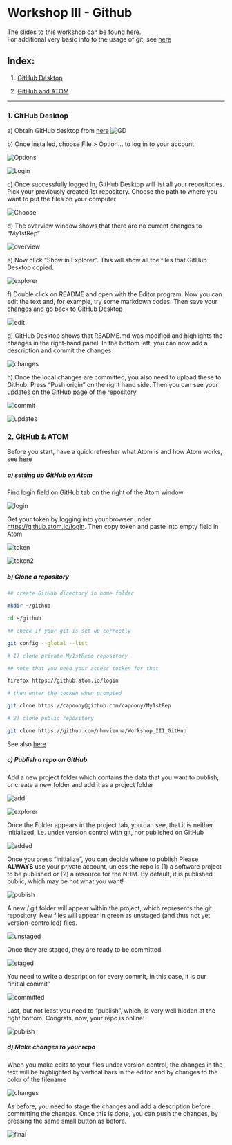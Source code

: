 # Workshop III - Github

The slides to this workshop can be found [here](<>).  
For additional very basic info to the usage of git, see [here](https://github.com/nhmvienna/FirstSteps/blob/main/UNIXBasics/UNIXBasics.md#vii-using-git-for-version-control)

## Index:

1.  [GitHub Desktop](https://github.com/nhmvienna/Workshop_III_GitHub#1-github-desktop)

2.  [GitHub and ATOM](https://github.com/nhmvienna/Workshop_III_GitHub#2-github--atom)

* * *

### 1. GitHub Desktop

a) Obtain GitHub desktop from [here](https://desktop.github.com/)
![GD](images/GithubDesktop/GD.png)

b) Once installed, choose File > Option… to log in to your account

![Options](images/GithubDesktop/image003.png)

![Login](images/GithubDesktop/image002.png)

c) Once successfully logged in, GitHub Desktop will list all your repositories. Pick your previously created 1st repository. Choose the path to where you want to put the files on your computer

![Choose](images/GithubDesktop/image006.png)

d) The overview window shows that there are no current changes to “My1stRep”

![overview](images/GithubDesktop/image005.png)

e) Now click “Show in Explorer”. This will show all the files that GitHub Desktop copied.

![explorer](images/GithubDesktop/image004.png)

f) Double click on README and open with the Editor program. Now you can edit the text and, for example, try some markdown codes.
Then save your changes and go back to GitHub Desktop

![edit](images/GithubDesktop/image001.png)

g) GitHub Desktop shows that README.md was modified and highlights the changes in the right-hand panel.
In the bottom left, you can now add a description and commit the changes

![changes](images/GithubDesktop/image007.png)

h) Once the local changes are committed, you also need to upload these to GitHub. Press “Push origin” on the right hand side. Then you can see your updates on the GitHub page of the repository

![commit](images/GithubDesktop/image009.png)

![updates](images/GithubDesktop/image010.png)

### 2. GitHub & ATOM

Before you start, have a quick refresher what Atom is and how Atom works, see [here](https://github.com/nhmvienna/FirstSteps/blob/main/ATOMbasics.md)

##### a) setting up GitHub on Atom

Find login field on GitHub tab on the right of the Atom window

![login](images/GithubAtom/image001.png)

Get your token by logging into your browser under <https://github.atom.io/login>. Then copy token and paste into empty field in Atom

![token](images/GithubAtom/image002.png)

![token2](images/GithubAtom/image010.png)

##### b) Clone a repository

```bash
## create GitHub directory in home folder

mkdir ~/github

cd ~/github

## check if your git is set up correctly

git config --global --list

# 1) clone private My1stRepo repository

## note that you need your access tocken for that

firefox https://github.atom.io/login

# then enter the tocken when prompted

git clone https://capoony@github.com/capoony/My1stRep

# 2) clone public repository

git clone https://github.com/nhmvienna/Workshop_III_GitHub
```

See also [here](shell/clone_repository.sh)

##### c) Publish a repo on GitHub

Add a new project folder which contains the data that you want to publish, or create a new folder and add it as a project folder

![add](images/GithubAtom/image006.png)

![explorer](images/GithubAtom/image004.png)

Once the Folder appears in the project tab, you can see, that it is neither initialized, i.e. under version control with git, nor published on GitHub

![added](images/GithubAtom/image005.png)

Once you press “initialize”, you can decide where to publish
Please **ALWAYS** use your private account, unless the repo is (1) a software project to be published or (2) a resource for the NHM. By default, it is published public, which may be not what you want!

![publish](images/GithubAtom/image008.png)

A new /.git folder will appear within the project, which represents the git repository.
New files will appear in green as unstaged (and thus not yet version-controlled) files.

![unstaged](images/GithubAtom/image009.png)

Once they are staged, they are ready to be committed

![staged](images/GithubAtom/image011.png)

You need to write a description for every commit, in this case, it is our “initial commit”

![committed](images/GithubAtom/image012.png)

Last, but not least you need to “publish”, which, is very well hidden at the right bottom.
Congrats, now, your repo is online!

![publish](images/GithubAtom/image013.png)

##### d) Make changes to your repo

When you make edits to your files under version control, the changes in the text will be highlighted by vertical bars in the editor and by changes to the color of the filename

![changes](images/GithubAtom/image015.png)

As before, you need to stage the changes and add a description before committing the changes.
Once this is done, you can push the changes, by pressing the same small button as before.

![final](images/GithubAtom/image014.png)
